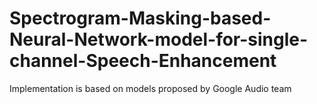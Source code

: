 # Spectrogram-Masking-based-Neural-Network-model-for-single-channel-Speech-Enhancement
Implementation is  based on models proposed by Google Audio  team
